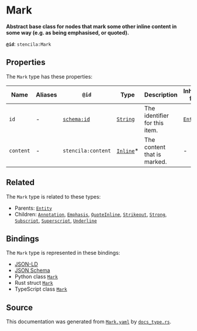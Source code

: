 # Mark

**Abstract base class for nodes that mark some other inline content in some way (e.g. as being emphasised, or quoted).**

**`@id`**: `stencila:Mark`

## Properties

The `Mark` type has these properties:

| Name      | Aliases | `@id`                                | Type                                                                                              | Description                   | Inherited from                                                                                   |
| --------- | ------- | ------------------------------------ | ------------------------------------------------------------------------------------------------- | ----------------------------- | ------------------------------------------------------------------------------------------------ |
| `id`      | -       | [`schema:id`](https://schema.org/id) | [`String`](https://github.com/stencila/stencila/blob/main/docs/reference/schema/data/string.md)   | The identifier for this item. | [`Entity`](https://github.com/stencila/stencila/blob/main/docs/reference/schema/other/entity.md) |
| `content` | -       | `stencila:content`                   | [`Inline`](https://github.com/stencila/stencila/blob/main/docs/reference/schema/prose/inline.md)* | The content that is marked.   | -                                                                                                |

## Related

The `Mark` type is related to these types:

- Parents: [`Entity`](https://github.com/stencila/stencila/blob/main/docs/reference/schema/other/entity.md)
- Children: [`Annotation`](https://github.com/stencila/stencila/blob/main/docs/reference/schema/prose/annotation.md), [`Emphasis`](https://github.com/stencila/stencila/blob/main/docs/reference/schema/prose/emphasis.md), [`QuoteInline`](https://github.com/stencila/stencila/blob/main/docs/reference/schema/prose/quote-inline.md), [`Strikeout`](https://github.com/stencila/stencila/blob/main/docs/reference/schema/prose/strikeout.md), [`Strong`](https://github.com/stencila/stencila/blob/main/docs/reference/schema/prose/strong.md), [`Subscript`](https://github.com/stencila/stencila/blob/main/docs/reference/schema/prose/subscript.md), [`Superscript`](https://github.com/stencila/stencila/blob/main/docs/reference/schema/prose/superscript.md), [`Underline`](https://github.com/stencila/stencila/blob/main/docs/reference/schema/prose/underline.md)

## Bindings

The `Mark` type is represented in these bindings:

- [JSON-LD](https://stencila.org/Mark.jsonld)
- [JSON Schema](https://stencila.org/Mark.schema.json)
- Python class [`Mark`](https://github.com/stencila/stencila/blob/main/python/python/stencila/types/mark.py)
- Rust struct [`Mark`](https://github.com/stencila/stencila/blob/main/rust/schema/src/types/mark.rs)
- TypeScript class [`Mark`](https://github.com/stencila/stencila/blob/main/ts/src/types/Mark.ts)

## Source

This documentation was generated from [`Mark.yaml`](https://github.com/stencila/stencila/blob/main/schema/Mark.yaml) by [`docs_type.rs`](https://github.com/stencila/stencila/blob/main/rust/schema-gen/src/docs_type.rs).
